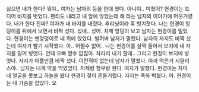 싫으면 내가 한다?
뭐야.. 
여자는 남자의 등을 한대 쳤다. 
아니야.. 미쳤어?
현경이는 드디어 바지를 벗었다. 
팬티도 내리고 내 앞에 앉았는데 
해
라는 남자의 이야기에 머뭇거렸다. 
내가 한다 진짜?
여자가 내 바지를 내렸다. 추리닝이라 훅 벗겨졋다. 
나는 현경이 엉덩이를 뒤에서 보면서 바짝 섰다. 
섰네.. 섰어. 처제 엉덩이 보고
남자는 현경이를 밀었다. 
현경이는 맨엉덩이로 내 위에 앉았다. 
벌려봐
남자가 말했다. 
남자의 자지도 바짝 섰는데 여자가 빨기 시작했다. 
아.. 
어쩔수 없어..
나는 현경이를 살짝 들어서 보지에 내 자지를 밀어 넣엇다. 
안돼 오빠
할수 없잖아.
차라리 내가 할래.. 
그리고 현경이 보지에 넣엇다. 
자지가 아플만큼 바짝 섰다. 이런적이 없는데 
남자가 말했다. 
아까 먹은거 시알리스야..
남자는 내게 약을 먹였었다. 
처제랑 형부랑 한다. 여자가 말했다. 
현경이는 차마 내 얼굴을 못보고 하늘을 봤다
현경이 젖이 흔들거렸다. 
자지는 푹욱 박혔다. 
아.
현경이는 내 가슴을 잡았다. 
오
